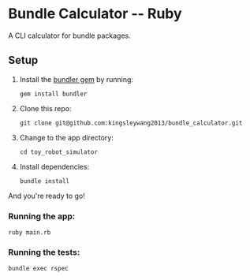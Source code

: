 # Bundle Calculator -- Ruby

A CLI calculator for bundle packages.

## Setup

1. Install the [bundler gem](http://bundler.io/) by running:

    ```gem install bundler```

2. Clone this repo:

    ```git clone git@github.com:kingsleywang2013/bundle_calculator.git```

4. Change to the app directory:

    ```cd toy_robot_simulator```

5. Install dependencies:

    ```bundle install```

And you're ready to go!

### Running the app:
```ruby main.rb```


### Running the tests:
```bundle exec rspec```
